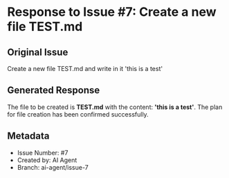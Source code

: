 # Response to Issue #7: Create a new file TEST.md

## Original Issue
Create a new file TEST.md and write in it 'this is a test'

## Generated Response
The file to be created is **TEST.md** with the content: **'this is a test'**. The plan for file creation has been confirmed successfully.

## Metadata
- Issue Number: #7
- Created by: AI Agent
- Branch: ai-agent/issue-7
